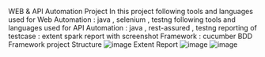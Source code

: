 WEB & API Automation Project 
In this project following tools and languages used for Web Automation : java , selenium , testng 
following tools and languages used for API Automation : java , rest-assured , testng
reporting of testcase : extent spark report with screenshot
Framework : cucumber BDD Framework
project Structure
![image](https://github.com/AnandBotkule/Automation-of-WEB-API/assets/86118433/8b7db5d1-e034-40e8-8a71-1b2c6a6bfd71)
Extent Report
![image](https://github.com/AnandBotkule/Automation-of-WEB-API/assets/86118433/c337c810-e5c6-418e-995a-11d0633af7fc)
![image](https://github.com/AnandBotkule/Automation-of-WEB-API/assets/86118433/c005b982-6b93-4103-a695-9238466a387f)

